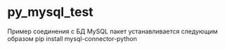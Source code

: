 # py_mysql_test
 Пример соединения с БД MySQL
 пакет устанавливается следующим образом
 pip install mysql-connector-python
 
